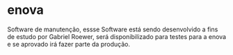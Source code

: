 # enova

Software de manutenção, essse Software está sendo desenvolvido a fins de estudo por Gabriel Roewer, 
será disponibilizado para testes para a enova e se aprovado irá fazer parte da produção.
